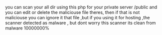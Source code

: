 you can scan your all dir using this php for your private server /public 
and you can edit or delete the maliciouse file theres, 
then if that is not maliciouse you can ignore it that file ,but 
if you using it for hosting ,the scanner detected as malware ,
but dont worry this scanner its clean from malware 10000000%
